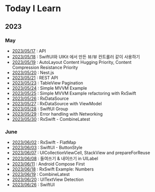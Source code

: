 # Today I Learn

## 2023
### May
* [2023/05/17](./Documentation/20230517.md) : API
* [2023/05/18](./Documentation/20230518.md) : SwiftUI와 UIKit 에서 만든 뷰/뷰 컨트롤러 같이 사용하기
* [2023/05/19](./Documentation/20230519.md) : AutoLayout Content Hugging Priority, Content Compression Resistance Priority
* [2023/05/20](./Documentation/20230520.md) : Nest.js
* [2023/05/21](./Documentation/20230521.md) : REST API
* [2023/05/23](./Documentation/20230523.md) : TableView Pagination
* [2023/05/24](./Documentation/20230524.md) : Simple MVVM Example
* [2023/05/25](./Documentation/20230525.md) : Simple MVVM Example refactoring with RxSwift
* [2023/05/26](./Documentation/20230526.md) : RxDataSource
* [2023/05/27](./Documentation/20230527.md) : RxDataSource with ViewModel
* [2023/05/28](./Documentation/20230528.md) : SwiftUI Group
* [2023/05/29](./Documentation/20230529.md) : Error handling with Networking
* [2023/05/30](./Documentation/20230530.md) : RxSwift - CombineLatest

### June
* [2023/06/02](./Documentation/20230602.md) : RxSwift - FlatMap
* [2023/06/03](./Documentation/20230603.md) : SwiftUI - ButtonStyle
* [2023/06/07](./Documentation/20230607.md) : UICollectionViewCell, StackView and prepareForReuse
* [2023/06/08](./Documentation/20230608.md) : 들여쓰기 & 내어쓰기 in UILabel
* [2023/06/11](./Documentation/20230611.md) : Android Compose First
* [2023/06/18](./Documentation/20230618.md) : RxSwift Example: Numbers
* [2023/06/19](./Documentation/20230619.md) : CombineLatest
* [2023/06/20](./Documentation/20230620.md) : UITextView Detection
* [2023/06/26](./Documentation/20230626.md) : SwiftUI